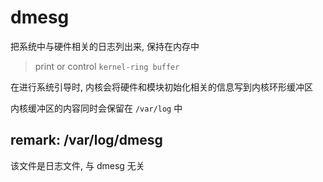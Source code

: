 # dmesg
把系统中与硬件相关的日志列出来, 保持在内存中

> print or control `kernel-ring buffer`

在进行系统引导时, 内核会将硬件和模块初始化相关的信息写到内核环形缓冲区

内核缓冲区的内容同时会保留在 `/var/log` 中

## remark: /var/log/dmesg
该文件是日志文件, 与 dmesg 无关
